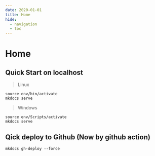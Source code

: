 ```yaml
---
date: 2020-01-01
title: Home
hide:
  - navigation
  - toc
---
```

# Home

## Quick Start on localhost

> Linux
```
source env/bin/activate
mkdocs serve
```

> Windows
```
source env/Scripts/activate
mkdocs serve
```

## Qick deploy to Github (Now by github action)
`mkdocs gh-deploy --force`
